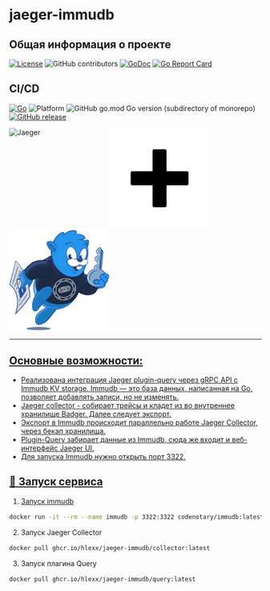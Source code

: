 # jaeger-immudb

## Общая информация о проекте
[![License](http://img.shields.io/badge/Licence-MIT-blue.svg)](LICENSE)
![GitHub contributors](https://img.shields.io/github/contributors//hlexx/jaeger-immudb)
[![GoDoc](https://godoc.org/github.com//hlexx/jaeger-immudb?status.svg)](https://godoc.org/github.com//hlexx/jaeger-immudb)
[![Go Report Card](https://goreportcard.com/badge/github.com//hlexx/jaeger-immudb)](https://goreportcard.com/report/github.com//hlexx/jaeger-immudb)

## CI/CD
[![Go](https://github.com//hlexx/jaeger-immudb/workflows/ci.yaml/badge.svg)](https://github.com//hlexx/jaeger-immudb/workflows/ci.yaml)
![Platform](https://img.shields.io/badge/platform-Linux%20-blue)
![GitHub go.mod Go version (subdirectory of monorepo)](https://img.shields.io/github/go-mod/go-version//hlexx/jaeger-immudb)
[![GitHub release](https://img.shields.io/github/v/release//hlexx/jaeger-immudb)](https://github.com//hlexx/jaeger-immudb/releases/latest)



<a href="https://github.com/jaegertracing/jaeger"><img alt="Jaeger" align="left" width="200" height="200" src="https://www.jaegertracing.io/img/jaeger-vector.svg"> </a><img alt="Jaeger" width="200" height="200" src="img/plus.png" width="150" height="150" align=""><a href="https://github.com/codenotary/immudb"><img alt="immudb" src="img/mascot.png" width="200"/>

---

## Основные возможности:

* Реализована интеграция Jaeger plugin-query через gRPC API c Immudb KV storage. Immudb — это база данных, написанная на Go, позволяет добавлять записи, но не изменять.
* Jaeger collector - собирает трейсы и кладет из во внутреннее хранилище Badger. Далее следует экспорт.
* Экспорт в Immudb происходит параллельно работе Jaeger Collector, через бекап хранилища.
* Plugin-Query забирает данные из Immudb, сюда же входит и веб-интерфейс Jaeger UI.
* Для запуска Immudb нужно открыть порт 3322.

## 🚀 Запуск сервиса

1. Запуск immudb 
``` bash 
docker run -it --rm --name immudb -p 3322:3322 codenotary/immudb:latest
   ```
2. Запуск Jaeger Collector
``` bash 
docker pull ghcr.io/hlexx/jaeger-immudb/collector:latest
   ```
3. Запуск плагина Query
``` bash 
docker pull ghcr.io/hlexx/jaeger-immudb/query:latest
   ```
